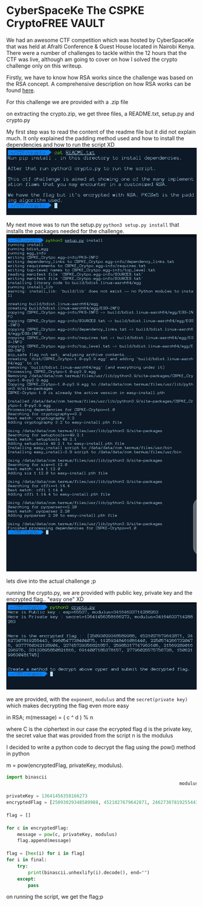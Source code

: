 # CyberSpaceKe The CSPKE CryptoFREE VAULT

We had an awesome CTF competition which was hosted by CyberSpaceKe that  was held at Afralti Conference & Guest House located in Nairobi Kenya. There were a number of challenges to tackle within the 12 hours that the CTF was live, although am going to cover on how I solved the crypto challenge only on this writeup.

Firstly, we have to know how RSA works since the challenge was based on the RSA concept. A comprehensive description on how RSA works can be found <a href="https://en.wikipedia.org/wiki/RSA_(cryptosystem)">here</a>.


For this challenge we are provided with a .zip file

on extracting the crypto.zip, we get three files, a README.txt, setup.py and crypto.py

My first step was to read the content of the readme file but it did not explain much. It only explained the padding method used and how to install the dependencies and how to run the script XD
<img src="README.png">

My next move was to run the setup.py `python3 setup.py install` that installs the packages needed for the challenge.
<img src="Setup.png">

lets dive into the actual challenge ;p

running the crypto.py, we are provided with public key, private key and the encrypted flag.. "easy one" XD
<img src="Crypto.png">

we are provided, with the `exponent`, `modulus` and the `secret(private key)` which makes decrypting the flag even more easy

in RSA; m(message) = ( c ^ d ) % n

where C is the ciphertext in our case the ecrypted flag
d is the private key, the secret value that was provided from the script
n is the modulus

I decided to write a python code to decrypt the flag using the pow() method in python

m = pow(encryptedFlag, privateKey, modulus).

```python
import binascii
                                                                modulus = 34164633714288263 

privateKey = 13641456358166273								
encryptedFlag = [25093029348589988, 4521027679642871, 24627307819255443, 9960547738404075, 11259248461081440, 22505742667320478, 9377760342138904, 23745739356821857, 25985317747963106, 21569289016296976, 33133895850821816, 6914007185378157, 27796025575756738, 15062199630481745]	

flag = []

for c in encryptedFlag:
    message = pow(c, privateKey, modulus)
    flag.append(message)

flag = [hex(i) for i in flag]                                                                                                   final = [str(i)[2:] for i in flag]
for i in final:
    try:
        print(binascii.unhexlify(i).decode(), end="")
    except:
        pass
```

on running the script, we get the flag;p
